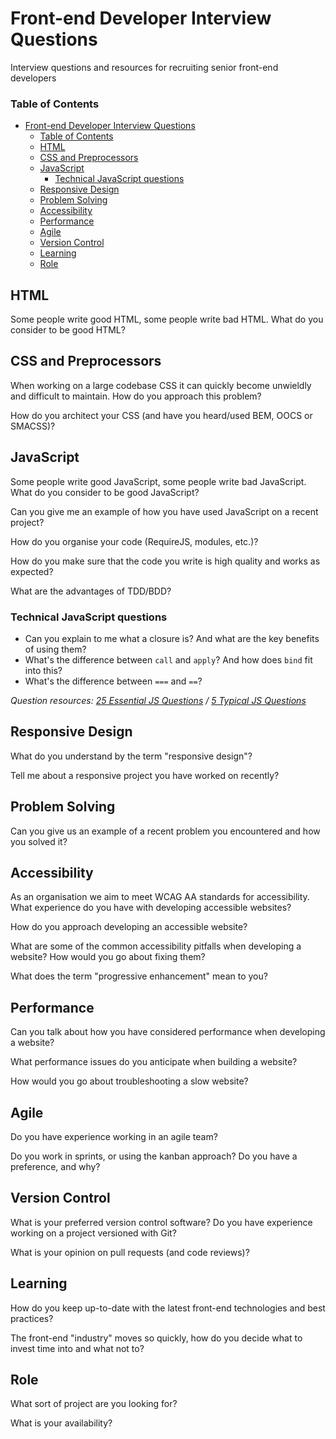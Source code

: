 # Front-end Developer Interview Questions

Interview questions and resources for recruiting senior front-end developers

### Table of Contents

- [Front-end Developer Interview Questions](#front-end-developer-interview-questions)
  - [Table of Contents](#table-of-contents)
  - [HTML](#html)
  - [CSS and Preprocessors](#css-and-preprocessors)
  - [JavaScript](#javascript)
    - [Technical JavaScript questions](#technical-javascript-questions)
  - [Responsive Design](#responsive-design)
  - [Problem Solving](#problem-solving)
  - [Accessibility](#accessibility)
  - [Performance](#performance)
  - [Agile](#agile)
  - [Version Control](#version-control)
  - [Learning](#learning)
  - [Role](#role)

## HTML

Some people write good HTML, some people write bad HTML. What do you consider to be good HTML?

## CSS and Preprocessors

When working on a large codebase CSS it can quickly become unwieldly and difficult to maintain. How do you approach this problem?

How do you architect your CSS (and have you heard/used BEM, OOCS or SMACSS)?

## JavaScript

Some people write good JavaScript, some people write bad JavaScript. What do you consider to be good JavaScript?

Can you give me an example of how you have used JavaScript on a recent project?

How do you organise your code (RequireJS, modules, etc.)?

How do you make sure that the code you write is high quality and works as expected?

What are the advantages of TDD/BDD?

### Technical JavaScript questions

- Can you explain to me what a closure is? And what are the key benefits of using them?
- What's the difference between `call` and `apply`? And how does `bind` fit into this?
- What's the difference between `===` and `==`?

_Question resources: [25 Essential JS Questions](http://www.toptal.com/javascript/interview-questions) / [5 Typical JS Questions](http://www.sitepoint.com/5-typical-javascript-interview-exercises/)_

## Responsive Design

What do you understand by the term "responsive design"?

Tell me about a responsive project you have worked on recently?

## Problem Solving

Can you give us an example of a recent problem you encountered and how you solved it?

## Accessibility

As an organisation we aim to meet WCAG AA standards for accessibility. What experience do you have with developing accessible websites?

How do you approach developing an accessible website?

What are some of the common accessibility pitfalls when developing a website? How would you go about fixing them?

What does the term "progressive enhancement" mean to you?

## Performance

Can you talk about how you have considered performance when developing a website?

What performance issues do you anticipate when building a website?

How would you go about troubleshooting a slow website?

## Agile

Do you have experience working in an agile team?

Do you work in sprints, or using the kanban approach? Do you have a preference, and why?

## Version Control

What is your preferred version control software? Do you have experience working on a project versioned with Git?

What is your opinion on pull requests (and code reviews)?

## Learning

How do you keep up-to-date with the latest front-end technologies and best practices?

The front-end "industry" moves so quickly, how do you decide what to invest time into and what not to?

## Role

What sort of project are you looking for?

What is your availability?
